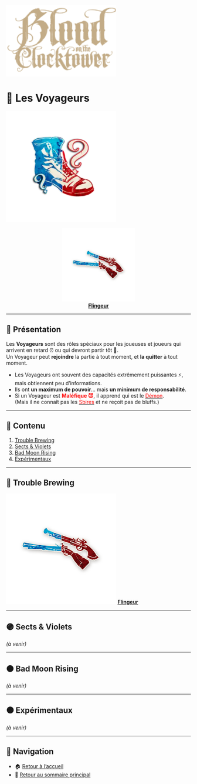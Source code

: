 <p align="left">
  <a href="/botc-fr-bambi/">
    <img src="../images/logo.png" alt="Accueil BotC FR" width="300">
  </a>
</p>

# 🧳 Les Voyageurs  

[<img src="../images/Generic_traveller.png" alt="Voyageurs" width="300">](voyageurs.md)  

<p align="center">
  <a href="flingeur.md">
    <img src="../images/Icon_gunslinger.png" alt="Flingeur" width="200">
  </a><br>
  <a href="flingeur.md"><b>Flingeur</b></a>
</p>


---

## 📖 Présentation  

Les **Voyageurs** sont des rôles spéciaux pour les joueuses et joueurs qui arrivent en retard ⏰ ou qui devront partir tôt 🚪.  
Un Voyageur peut **rejoindre** la partie à tout moment, et **la quitter** à tout moment.  

- Les Voyageurs ont souvent des capacités extrêmement puissantes ⚡, mais obtiennent peu d’informations.  
- Ils ont **un maximum de pouvoir**… mais **un minimum de responsabilité**.  
- Si un Voyageur est **<span style="color:red">Maléfique 😈</span>**, il apprend qui est le [<span style="color:red">Démon</span>](../demons.md).  
  (Mais il ne connaît pas les [<span style="color:red">Sbires</span>](../sbires.md) et ne reçoit pas de bluffs.)  

---

## 📂 Contenu  

1. [Trouble Brewing](#-trouble-brewing)  
2. [Sects & Violets](#-sects--violets)  
3. [Bad Moon Rising](#-bad-moon-rising)  
4. [Expérimentaux](#-expérimentaux)  

---

## 🔵 Trouble Brewing  

[<img src="../images/Icon_gunslinger.png" alt="Flingeur" width="300">](flingeur.md) [**Flingeur**](flingeur.md)  



---

## 🟣 Sects & Violets  

*(à venir)*  

---

## 🟠 Bad Moon Rising  

*(à venir)*  

---

## ⚫️ Expérimentaux  

*(à venir)*  

---

## 📂 Navigation  

- 🏠 [Retour à l’accueil](../README.md)  
- 📁 [Retour au sommaire principal](../blood_on_the_clocktower.md)
